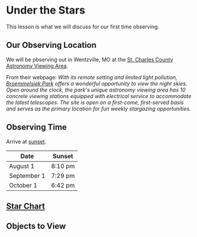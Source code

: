 # Under the Stars

This lesson is what we will discuss for our first time observing.

## Our Observing Location
We will be pbserving out in Wentzville, MO at the [St. Charles County Astronomy Viewing Area](https://www.sccmo.org/1915/Astronomy-Viewing-Area).

From their webpage: *With its remote setting and limited light pollution, [Broemmelsiek Park](https://www.sccmo.org/617/Broemmelsiek-Park) offers a wonderful opportunity to view the night skies. Open around the clock, the park's unique astronomy viewing area has 10 concrete viewing stations equipped with electrical service to accommodate the latest telescopes. The site is open on a first-come, first-served basis and serves as the primary location for fun weekly stargazing opportunities.*

## Observing Time

Arrive at [sunset](https://www.timeanddate.com/sun/usa/st-louis).

| Date | Sunset |
|---|---|
| August 1 | 8:10 pm |
| September 1 | 7:29 pm |
| October 1 | 6:42 pm |

## [Star Chart](https://skyandtelescope.org/interactive-sky-chart/)

## Objects to View
